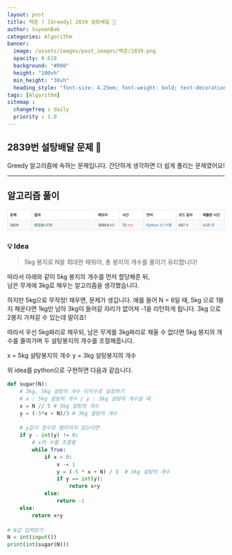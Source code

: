 ```yaml
---
layout: post
title: 백준 ) [Greedy] 2839 설탕배달 🍭
author: SuyeonBak
categories: Algorithm
banner:
  image: /assets/images/post_images/백준/2839.png
  opacity: 0.618
  background: "#000"
  height: "100vh"
  min_height: "38vh"
  heading_style: "font-size: 4.25em; font-weight: bold; text-decoration: none"
tags: [Algorithm]
sitemap :
  changefreq : daily
  priority : 1.0
---
```


## 2839번 설탕배달 문제 🍭
Greedy 알고리즘에 속하는 문제입니다.
간단하게 생각하면 더 쉽게 풀리는 문제였어요!

- - -

## 알고리즘 풀이
![백준 2839](/assets/images/post_images/백준/2839.png)
### 💡 Idea
> 5kg 봉지로 N을 최대한 채워야, 총 봉지의 개수를 줄이기 유리합니다!

따라서 아래와 같이 5kg 봉지의 개수를 먼저 할당해준 뒤,\
남은 무게에 3kg로 채우는 알고리즘을 생각했습니다.

하지만 5kg으로 무작정! 채우면, 문제가 생깁니다.
예를 들어 N = 6일 때,
5kg 으로 1봉지 채운다면 1kg만 남아 3kg이 들어갈 자리가 없어져 -1을 리턴하게 됩니다.
3kg 으로 2봉지 가져갈 수 있는데 말이죠!

따라서 우선 5kg짜리로 채우되,
남은 무게를 3kg짜리로 채울 수 없다면
5kg 봉지의 개수를 줄여가며 두 설탕봉지의 개수를 조절해줍니다.


x = 5kg 설탕봉지의 개수
y = 3kg 설탕봉지의 개수

위 idea를 python으로 구현하면 다음과 같습니다.

```python
def sugar(N):
    # 3kg, 5kg 설탕의 개수 미지수로 설정하기
    # x : 5kg 설탕의 개수 / y : 3kg 설탕의 개수일 때
    x = N // 5 # 5kg 설탕의 개수
    y = (-5*x + N)/3 # 3kg 설탕의 개수

    # y값이 정수로 떨어지지 않는다면
    if y - int(y) != 0:
        # x의 수를 조절함
        while True:
            if x > 0:
                x -= 1
                y = (-5 * x + N) / 3  # 3kg 설탕의 개수
                if y == int(y):
                    return x+y
            else:
                return -1
    else:
        return x+y

# N값 입력받기
N = int(input())
print(int(sugar(N)))
```
